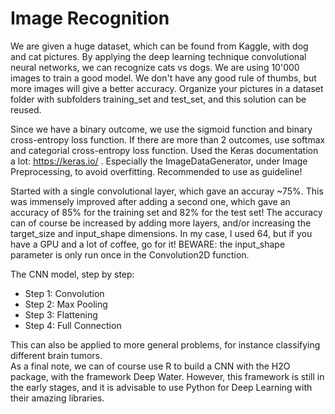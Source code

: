 # Image Recognition
We are given a huge dataset, which can be found from Kaggle, with dog and cat pictures. By applying the deep learning technique convolutional neural networks, we can recognize cats vs dogs. We are using 10'000 images to train a good model. We don't have any good rule of thumbs, but more images will give a better accuracy. Organize your pictures in a dataset folder with subfolders training_set and test_set, and this solution can be reused. 

Since we have a binary outcome, we use the sigmoid function and binary cross-entropy loss function. If there are more than 2 outcomes, use softmax and categorial cross-entropy loss function. Used the Keras documentation a lot: https://keras.io/ . Especially the ImageDataGenerator, under Image Preprocessing, to avoid overfitting. Recommended to use as guideline!

Started with a single convolutional layer, which gave an accuray ~75%. This was immensely improved after adding a second one, which gave an accuracy of 85% for the training set and 82% for the test set! The accuracy can of course be increased by adding more layers, and/or increasing the target_size and input_shape dimensions. In my case, I used 64, but if you have a GPU and a lot of coffee, go for it!
BEWARE: the input_shape parameter is only run once in the Convolution2D function. 

The CNN model, step by step:
* Step 1: Convolution
* Step 2: Max Pooling
* Step 3: Flattening
* Step 4: Full Connection

This can also be applied to more general problems, for instance classifying different brain tumors.  
As a final note, we can of course use R to build a CNN with the H2O package, with the framework Deep Water. However, this framework is still in the early stages, and it is advisable to use Python for Deep Learning with their amazing libraries.
